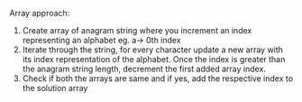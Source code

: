 Array approach:
1) Create array of anagram string where you increment an index representing an alphabet eg. a-> 0th index
2) Iterate through the string, for every character update a new array with its index representation of the alphabet. Once the index is greater than the anagram string length, decrement the first added array index.
3) Check if both the arrays are same and if yes, add the respective index to the solution array